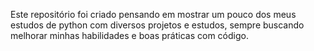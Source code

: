 Este repositório foi criado pensando em mostrar um pouco dos meus estudos de python com diversos projetos e estudos, sempre buscando melhorar minhas habilidades e boas práticas com código.
